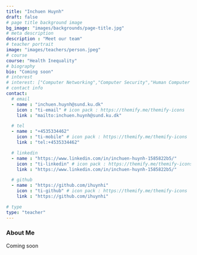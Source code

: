 ```yaml
---
title: "Inchuen Huynh"
draft: false
# page title background image
bg_image: "images/backgrounds/page-title.jpg"
# meta description
description : "Meet our team"
# teacher portrait
image: "images/teachers/person.jpeg"
# course
course: "Health Inequality"
# biography
bio: "Coming soon"
# interest
# interest: ["Computer Networking","Computer Security","Human Computer Interfacing"]
# contact info
contact:
  # email
  - name : "inchuen.huynh@sund.ku.dk"
    icon : "ti-email" # icon pack : https://themify.me/themify-icons
    link : "mailto:inchuen.huynh@sund.ku.dk"

  # tel
  - name : "+4535334462"
    icon : "ti-mobile" # icon pack : https://themify.me/themify-icons
    link : "tel:+4535334462"

  # linkedin
  - name : "https://www.linkedin.com/in/inchuen-huynh-1585822b5/"
    icon : "ti-linkedin" # icon pack : https://themify.me/themify-icons
    link : "https://www.linkedin.com/in/inchuen-huynh-1585822b5/"

  # github
  - name : "https://github.com/ihuynhi"
    icon : "ti-github" # icon pack : https://themify.me/themify-icons
    link : "https://github.com/ihuynhi"

# type
type: "teacher"
---
```


### About Me

Coming soon